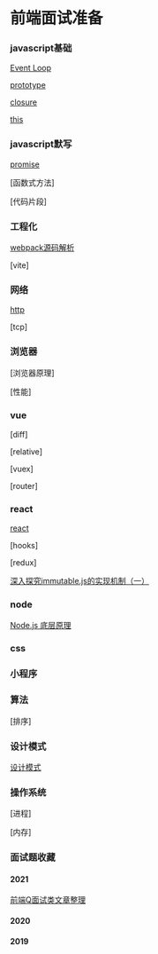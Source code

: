 # 前端面试准备
### javascript基础
[Event Loop](./docs/javascript-base/event-loop.md)  

[prototype](./docs/javascript-base/prototype.md)

[closure](./docs/javascript-base/closure.md)

[this](./docs/javascript-base/this.md)

### javascript默写
[promise](./docs/javascript-write/promise.md)

[函数式方法]

[代码片段]

### 工程化
[webpack源码解析](./docs/webpack/webpack-resource.md)  

[vite]

### 网络
[http](./docs/net/http.md)

[tcp]

### 浏览器
[浏览器原理]

[性能]

### vue
[diff]

[relative]

[vuex]

[router]

### react
[react](./react/webpack/index.md)  

[hooks]

[redux]

[深入探究immutable.js的实现机制（一）](https://zhuanlan.zhihu.com/p/44571842)

### node
[Node.js 底层原理](https://mp.weixin.qq.com/s/JmvHLsueJJZluNyroDbwdg)

### css

### 小程序

### 算法
[排序]

### 设计模式
[设计模式](https://mp.weixin.qq.com/s/VEJpFm2E9D4ZqR0HkAoSKA)

### 操作系统
[进程]

[内存]

### 面试题收藏
#### 2021
[前端Q面试类文章整理](https://mp.weixin.qq.com/s/C0RAtYBHoue_qts-3yOMtQ)
#### 2020
#### 2019